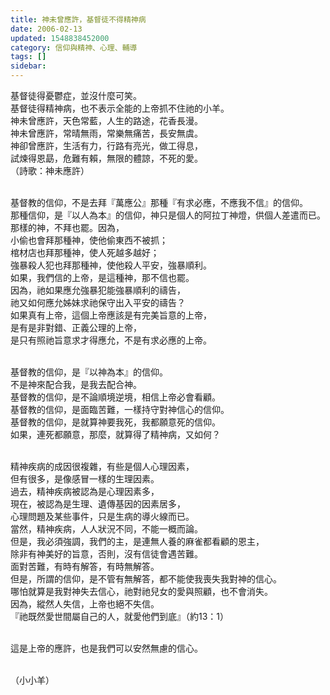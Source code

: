 ```yaml
---
title: 神未曾應許，基督徒不得精神病
date: 2006-02-13
updated: 1548838452000
category: 信仰與精神、心理、輔導
tags: []
sidebar: 
---
```


<p>基督徒得憂鬱症，並沒什麼可笑。<br/>
基督徒得精神病，也不表示全能的上帝抓不住祂的小羊。<br/>
神未曾應許，天色常藍，人生的路途，花香長漫。<br/>
神未曾應許，常晴無雨，常樂無痛苦，長安無虞。<br/>
神卻曾應許，生活有力，行路有亮光，做工得息，<br/>
試煉得恩勗，危難有賴，無限的體諒，不死的愛。<br/>
（詩歌：神未應許）</p>
<p><br/>
基督教的信仰，不是去拜『萬應公』那種『有求必應，不應我不信』的信仰。<br/>
那種信仰，是『以人為本』的信仰，神只是個人的阿拉丁神燈，供個人差遣而已。<br/>
那樣的神，不拜也罷。因為，<br/>
小偷也會拜那種神，使他偷東西不被抓；<br/>
棺材店也拜那種神，使人死越多越好；<br/>
強暴殺人犯也拜那種神，使他殺人平安，強暴順利。<br/>
如果，我們信的上帝，是這種神，那不信也罷。<br/>
因為，祂如果應允強暴犯能強暴順利的禱告，<br/>
祂又如何應允姊妹求祂保守出入平安的禱告？<br/>
如果真有上帝，這個上帝應該是有完美旨意的上帝，<br/>
是有是非對錯、正義公理的上帝，<br/>
是只有照祂旨意求才得應允，不是有求必應的上帝。</p>
<p><br/>
基督教的信仰，是『以神為本』的信仰。<br/>
不是神來配合我，是我去配合神。<br/>
基督教的信仰，是不論順境逆境，相信上帝必會看顧。<br/>
基督教的信仰，是面臨苦難，一樣持守對神信心的信仰。<br/>
基督教的信仰，是就算神要我死，我都願意死的信仰。<br/>
如果，連死都願意，那麼，就算得了精神病，又如何？</p>
<p><br/>
精神疾病的成因很複雜，有些是個人心理因素，<br/>
但有很多，是像感冒一樣的生理因素。<br/>
過去，精神疾病被認為是心理因素多，<br/>
現在，被認為是生理、遺傳基因的因素居多，<br/>
心理問題及某些事件，只是生病的導火線而已。<br/>
當然，精神疾病，人人狀況不同，不能一概而論。<br/>
但是，我必須強調，我們的主，是連無人養的麻雀都看顧的恩主，<br/>
除非有神美好的旨意，否則，沒有信徒會遇苦難。<br/>
面對苦難，有時有解答，有時無解答。<br/>
但是，所謂的信仰，是不管有無解答，都不能使我喪失我對神的信心。<br/>
哪怕就算是我對神失去信心，祂對祂兒女的愛與照顧，也不會消失。<br/>
因為，縱然人失信，上帝也絕不失信。<br/>
『祂既然愛世間屬自己的人，就愛他們到底』（約13：1）</p>
<p><br/>
這是上帝的應許，也是我們可以安然無慮的信心。</p>
<p><br/>
（小小羊）</p>
